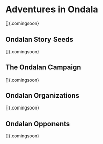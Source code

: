# Adventures in Ondala

[]{.comingsoon}

## Ondalan Story Seeds

[]{.comingsoon}

## The Ondalan Campaign

[]{.comingsoon}

## Ondalan Organizations

[]{.comingsoon}

## Ondalan Opponents

[]{.comingsoon}
